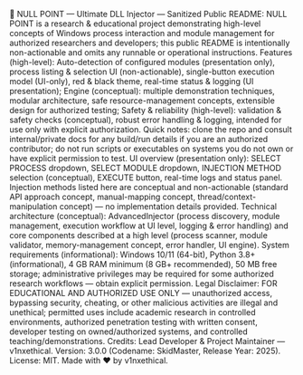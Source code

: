 🚀 NULL POINT — Ultimate DLL Injector — Sanitized Public README: NULL POINT is a research & educational project demonstrating high-level concepts of Windows process interaction and module management for authorized researchers and developers; this public README is intentionally non-actionable and omits any runnable or operational instructions. Features (high-level): Auto-detection of configured modules (presentation only), process listing & selection UI (non-actionable), single-button execution model (UI-only), red & black theme, real-time status & logging (UI presentation); Engine (conceptual): multiple demonstration techniques, modular architecture, safe resource-management concepts, extensible design for authorized testing; Safety & reliability (high-level): validation & safety checks (conceptual), robust error handling & logging, intended for use only with explicit authorization. Quick notes: clone the repo and consult internal/private docs for any build/run details if you are an authorized contributor; do not run scripts or executables on systems you do not own or have explicit permission to test. UI overview (presentation only): SELECT PROCESS dropdown, SELECT MODULE dropdown, INJECTION METHOD selection (conceptual), EXECUTE button, real-time logs and status panel. Injection methods listed here are conceptual and non-actionable (standard API approach concept, manual-mapping concept, thread/context-manipulation concept) — no implementation details provided. Technical architecture (conceptual): AdvancedInjector (process discovery, module management, execution workflow at UI level, logging & error handling) and core components described at a high level (process scanner, module validator, memory-management concept, error handler, UI engine). System requirements (informational): Windows 10/11 (64-bit), Python 3.8+ (informational), 4 GB RAM minimum (8 GB+ recommended), 50 MB free storage; administrative privileges may be required for some authorized research workflows — obtain explicit permission. Legal Disclaimer: FOR EDUCATIONAL AND AUTHORIZED USE ONLY — unauthorized access, bypassing security, cheating, or other malicious activities are illegal and unethical; permitted uses include academic research in controlled environments, authorized penetration testing with written consent, developer testing on owned/authorized systems, and controlled teaching/demonstrations. Credits: Lead Developer & Project Maintainer — v1nxethical. Version: 3.0.0 (Codename: SkidMaster, Release Year: 2025). License: MIT. Made with ❤️ by v1nxethical.
